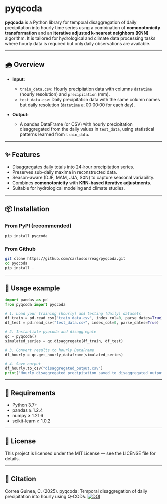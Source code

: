 # pyqcoda

**pyqcoda** is a Python library for temporal disaggregation of daily precipitation into hourly time series using a combination of **comonotonicity transformation** and an **iterative adjusted k-nearest neighbors (KNN)** algorithm. It is tailored for hydrological and climate data processing tasks where hourly data is required but only daily observations are available.

---

## 🌧️ Overview

- **Input:**
  - `train_data.csv`: Hourly precipitation data with columns `datetime` (hourly resolution) and `precipitation` (mm).
  - `test_data.csv`: Daily precipitation data with the same column names but daily resolution (`datetime` at 00:00:00 for each day).

- **Output:**
  - A pandas DataFrame (or CSV) with hourly precipitation disaggregated from the daily values in `test_data`, using statistical patterns learned from `train_data`.

---

## ✨ Features

- Disaggregates daily totals into 24-hour precipitation series.
- Preserves sub-daily maxima in reconstructed data.
- Season-aware (DJF, MAM, JJA, SON) to capture seasonal variability.
- Combines **comonotonicity** with **KNN-based iterative adjustments**.
- Suitable for hydrological modeling and climate studies.

---

## 📦 Installation

### From PyPI (recommended)

```bash
pip install pyqcoda
```
### From Github

```bash
git clone https://github.com/carloscorreag/pyqcoda.git
cd pyqcoda
pip install .
```

---

## 🚀 Usage example

```python
import pandas as pd
from pyqcoda import pyqcoda

# 1. Load your training (hourly) and testing (daily) datasets
df_train = pd.read_csv("train_data.csv", index_col=0, parse_dates=True)
df_test = pd.read_csv("test_data.csv", index_col=0, parse_dates=True)

# 2. Instantiate pyqcoda and disaggregate
qc = pyqcoda()
simulated_series = qc.disaggregate(df_train, df_test)

# 3. Convert results to hourly DataFrame
df_hourly = qc.get_hourly_dataframe(simulated_series)

# 4. Save output
df_hourly.to_csv("disaggregated_output.csv")
print("Hourly disaggregated precipitation saved to disaggregated_output.csv")
```

---

## 🔧 Requirements

- Python 3.7+
- pandas ≥ 1.2.4
- numpy ≥ 1.21.6
- scikit-learn ≥ 1.0.2

---

## 📄 License
This project is licensed under the MIT License — see the LICENSE file for details.

---

## 📖 Citation
Correa Guinea, C. (2025). pyqcoda: Temporal disaggregation of daily precipitation into hourly using Q-CODA. [![DOI](https://zenodo.org/badge/1024745705.svg)](https://doi.org/10.5281/zenodo.16364100)

